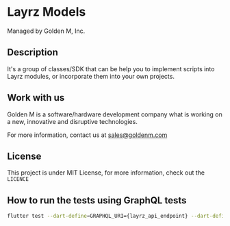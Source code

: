 # Layrz Models

Managed by Golden M, Inc.

## Description
It's a group of classes/SDK that can be help you to implement scripts into Layrz modules, or incorporate them into your own projects.

## Work with us
Golden M is a software/hardware development company what is working on
a new, innovative and disruptive technologies.

For more information, contact us at [sales@goldenm.com](mailto:sales@goldenm.com)

## License
This project is under MIT License, for more information, check out the `LICENCE`

## How to run the tests using GraphQL tests
```bash
flutter test --dart-define=GRAPHQL_URI={layrz_api_endpoint} --dart-define=USERNAME={username} --dart-define=PASSWORD={password}
```